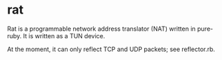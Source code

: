 rat
===

Rat is a programmable network address translator (NAT) written in pure-ruby.
It is written as a TUN device.

At the moment, it can only reflect TCP and UDP packets; see reflector.rb.
